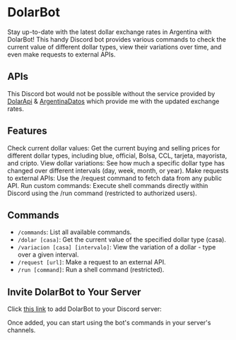 
# DolarBot
Stay up-to-date with the latest dollar exchange rates in Argentina with DolarBot! This handy Discord bot provides various commands to check the current value of different dollar types, view their variations over time, and even make requests to external APIs.

## APIs
This Discord bot would not be possible without the service provided by [DolarApi](https://dolarapi.com/docs/) & [ArgentinaDatos](https://argentinadatos.com/) which provide me with the updated exchange rates.

## Features
Check current dollar values: Get the current buying and selling prices for different dollar types, including blue, official, Bolsa, CCL, tarjeta, mayorista, and cripto.
View dollar variations: See how much a specific dollar type has changed over different intervals (day, week, month, or year).
Make requests to external APIs: Use the /request command to fetch data from any public API.
Run custom commands: Execute shell commands directly within Discord using the /run command (restricted to authorized users).

## Commands
- ``/commands``: List all available commands.
- ``/dolar [casa]``: Get the current value of the specified dollar type (casa).
- ``/variacion [casa] [intervalo]``: View the variation of a dollar - type over a given interval.
- ``/request [url]``: Make a request to an external API.
- ``/run [command]``: Run a shell command (restricted).

## Invite DolarBot to Your Server
Click [this link](https://discord.com/api/oauth2/authorize?client_id=925137507102900254&permissions=277025459201&scope=bot+applications.commands) to add DolarBot to your Discord server:

Once added, you can start using the bot's commands in your server's channels.
